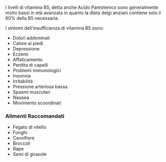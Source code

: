 I livelli di vitamina B5, detta anche Acido Pantotenico sono generalmente molto bassi in età avanzata in quanto la dieta delgi anziani contiene solo
il 60% della B5 necessaria.

I sintomi dell'insufficienza di vitamina B5 sono:

- Dolori addominali
- Calore ai piedi
- Depressione
- Eczemi
- Affaticamento
- Perdita di capelli
- Problemi immunologici
- Insonnia
- Irritabilità
- Pressione arteriosa bassa
- Spasmi muscolari
- Nausea
- Movimento scoordinati

### Alimenti Raccomandati

- Fegato di vitello
- Funghi
- Cavolfiore
- Broccoli
- Rape
- Semi di girasole
